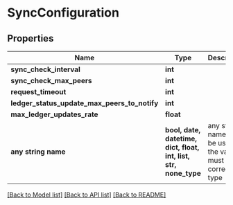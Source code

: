 # SyncConfiguration


## Properties
Name | Type | Description | Notes
------------ | ------------- | ------------- | -------------
**sync_check_interval** | **int** |  | 
**sync_check_max_peers** | **int** |  | 
**request_timeout** | **int** |  | 
**ledger_status_update_max_peers_to_notify** | **int** |  | 
**max_ledger_updates_rate** | **float** |  | 
**any string name** | **bool, date, datetime, dict, float, int, list, str, none_type** | any string name can be used but the value must be the correct type | [optional]

[[Back to Model list]](../README.md#documentation-for-models) [[Back to API list]](../README.md#documentation-for-api-endpoints) [[Back to README]](../README.md)


